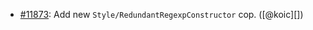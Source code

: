* [#11873](https://github.com/rubocop/rubocop/pull/11873): Add new `Style/RedundantRegexpConstructor` cop. ([@koic][])
